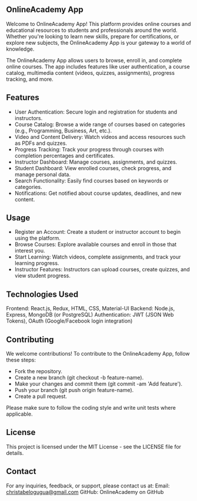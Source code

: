 ## OnlineAcademy App

Welcome to OnlineAcademy App! This platform provides online courses and educational resources to students and professionals around the world. Whether you're looking to learn new skills, prepare for certifications, or explore new subjects, the OnlineAcademy App is your gateway to a world of knowledge.

The OnlineAcademy App allows users to browse, enroll in, and complete online courses. The app includes features like user authentication, a course catalog, multimedia content (videos, quizzes, assignments), progress tracking, and more.

## Features
- User Authentication: Secure login and registration for students and instructors.
- Course Catalog: Browse a wide range of courses based on categories (e.g., Programming, Business, Art, etc.).
- Video and Content Delivery: Watch videos and access resources such as PDFs and quizzes.
- Progress Tracking: Track your progress through courses with completion percentages and certificates.
- Instructor Dashboard: Manage courses, assignments, and quizzes.
- Student Dashboard: View enrolled courses, check progress, and manage personal data.
- Search Functionality: Easily find courses based on keywords or categories.
- Notifications: Get notified about course updates, deadlines, and new content.

## Usage
- Register an Account: Create a student or instructor account to begin using the platform.
- Browse Courses: Explore available courses and enroll in those that interest you.
- Start Learning: Watch videos, complete assignments, and track your learning progress.
- Instructor Features: Instructors can upload courses, create quizzes, and view student progress.

## Technologies Used
Frontend: React.js, Redux, HTML, CSS, Material-UI
Backend: Node.js, Express, MongoDB (or PostgreSQL)
Authentication: JWT (JSON Web Tokens), OAuth (Google/Facebook login integration)

## Contributing
We welcome contributions! To contribute to the OnlineAcademy App, follow these steps:
- Fork the repository.
- Create a new branch (git checkout -b feature-name).
- Make your changes and commit them (git commit -am 'Add feature').
- Push your branch (git push origin feature-name).
- Create a pull request.

Please make sure to follow the coding style and write unit tests where applicable.

## License
This project is licensed under the MIT License - see the LICENSE file for details.

## Contact
For any inquiries, feedback, or support, please contact us at:
Email: christabelogugua@gmail.com
GitHub: OnlineAcademy on GitHub

